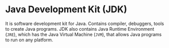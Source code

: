 # Java Development Kit (JDK)
It is software development kit for Java. Contains compiler, debuggers, tools to create Java programs.
JDK also contains Java Runtime Environment (`JRE`), which has the Java Virtual Machine (`JVM`), that allows Java programs to run on any platform.


